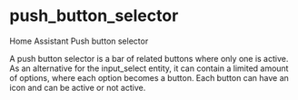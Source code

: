 # push_button_selector
Home Assistant Push button selector

A push button selector is a bar of related buttons where only one is active. As an alternative for the input_select entity, it can contain a limited amount of options, where each option becomes a button. Each button can have an icon and can be active or not active.

